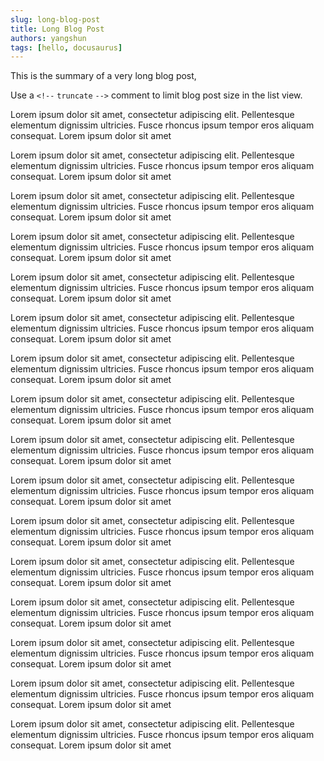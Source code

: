 ```yaml
---
slug: long-blog-post
title: Long Blog Post
authors: yangshun
tags: [hello, docusaurus]
---
```


This is the summary of a very long blog post,

Use a `<!--` `truncate` `-->` comment to limit blog post size in the list view.

<!-- truncate -->

Lorem ipsum dolor sit amet, consectetur adipiscing elit. Pellentesque elementum
dignissim ultricies. Fusce rhoncus ipsum tempor eros aliquam consequat. Lorem ipsum
dolor sit amet

Lorem ipsum dolor sit amet, consectetur adipiscing elit. Pellentesque elementum
dignissim ultricies. Fusce rhoncus ipsum tempor eros aliquam consequat. Lorem ipsum
dolor sit amet

Lorem ipsum dolor sit amet, consectetur adipiscing elit. Pellentesque elementum
dignissim ultricies. Fusce rhoncus ipsum tempor eros aliquam consequat. Lorem ipsum
dolor sit amet

Lorem ipsum dolor sit amet, consectetur adipiscing elit. Pellentesque elementum
dignissim ultricies. Fusce rhoncus ipsum tempor eros aliquam consequat. Lorem ipsum
dolor sit amet

Lorem ipsum dolor sit amet, consectetur adipiscing elit. Pellentesque elementum
dignissim ultricies. Fusce rhoncus ipsum tempor eros aliquam consequat. Lorem ipsum
dolor sit amet

Lorem ipsum dolor sit amet, consectetur adipiscing elit. Pellentesque elementum
dignissim ultricies. Fusce rhoncus ipsum tempor eros aliquam consequat. Lorem ipsum
dolor sit amet

Lorem ipsum dolor sit amet, consectetur adipiscing elit. Pellentesque elementum
dignissim ultricies. Fusce rhoncus ipsum tempor eros aliquam consequat. Lorem ipsum
dolor sit amet

Lorem ipsum dolor sit amet, consectetur adipiscing elit. Pellentesque elementum
dignissim ultricies. Fusce rhoncus ipsum tempor eros aliquam consequat. Lorem ipsum
dolor sit amet

Lorem ipsum dolor sit amet, consectetur adipiscing elit. Pellentesque elementum
dignissim ultricies. Fusce rhoncus ipsum tempor eros aliquam consequat. Lorem ipsum
dolor sit amet

Lorem ipsum dolor sit amet, consectetur adipiscing elit. Pellentesque elementum
dignissim ultricies. Fusce rhoncus ipsum tempor eros aliquam consequat. Lorem ipsum
dolor sit amet

Lorem ipsum dolor sit amet, consectetur adipiscing elit. Pellentesque elementum
dignissim ultricies. Fusce rhoncus ipsum tempor eros aliquam consequat. Lorem ipsum
dolor sit amet

Lorem ipsum dolor sit amet, consectetur adipiscing elit. Pellentesque elementum
dignissim ultricies. Fusce rhoncus ipsum tempor eros aliquam consequat. Lorem ipsum
dolor sit amet

Lorem ipsum dolor sit amet, consectetur adipiscing elit. Pellentesque elementum
dignissim ultricies. Fusce rhoncus ipsum tempor eros aliquam consequat. Lorem ipsum
dolor sit amet

Lorem ipsum dolor sit amet, consectetur adipiscing elit. Pellentesque elementum
dignissim ultricies. Fusce rhoncus ipsum tempor eros aliquam consequat. Lorem ipsum
dolor sit amet

Lorem ipsum dolor sit amet, consectetur adipiscing elit. Pellentesque elementum
dignissim ultricies. Fusce rhoncus ipsum tempor eros aliquam consequat. Lorem ipsum
dolor sit amet

Lorem ipsum dolor sit amet, consectetur adipiscing elit. Pellentesque elementum
dignissim ultricies. Fusce rhoncus ipsum tempor eros aliquam consequat. Lorem ipsum
dolor sit amet
